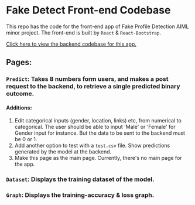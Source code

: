 # Fake Detect Front-end Codebase

This repo has the code for the front-end app of Fake Profile Detection AIML minor project. The front-end is built by `React` & `React-Bootstrap`.

[Click here to view the backend codebase for this app.](https://github.com/yashwanthSRIVAT/fake-detect-servers)

## Pages:

### `Predict`: Takes 8 numbers form users, and makes a post request to the backend, to retrieve a single predicted binary outcome.

#### Additions:

1. Edit categorical inputs (gender, location, links) etc, from numerical to categorical. The user should be able to input 'Male' or 'Female' for Gender input for instance. But the data to be sent to the backend must be 0 or 1.
2. Add another option to test with a `test.csv` file. Show predictions generated by the model at the backend.
3. Make this page as the main page. Currently, there's no main page for the app.

### `Dataset`: Displays the training dataset of the model.

### `Graph`: Displays the training-accuracy & loss graph.
